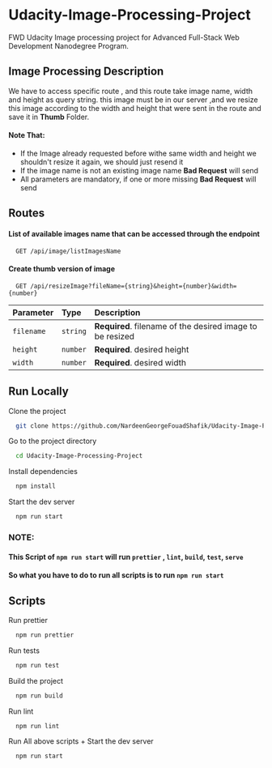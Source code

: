 # Udacity-Image-Processing-Project

FWD Udacity Image processing project for Advanced Full-Stack Web Development Nanodegree Program.

## Image Processing Description

We have to access specific route , and this route take image name, width and height as query string.
this image must be in our server ,and we resize this image according to the width and height that were sent
in the route and save it in <b>Thumb</b> Folder.

#### Note That: 
<ul>
<li>If the Image already requested before withe same width and height we shouldn't resize it again, we should just resend it </li>
<li>If the image name is not an existing image name <b>Bad Request</b> will send</li>
<li>All parameters are mandatory, if one or more missing <b>Bad Request</b> will send</li>
</ul>


## Routes

#### List of available images name that can be accessed through the endpoint

```http
  GET /api/image/listImagesName
```

#### Create thumb version of image

```http
  GET /api/resizeImage?fileName={string}&height={number}&width={number}
```

| Parameter  | Type     | Description                                               |
| :--------- | :------- | :-------------------------------------------------------- |
| `filename` | `string` | **Required**. filename of the desired image to be resized |
| `height`   | `number` | **Required**. desired height                              |
| `width`    | `number` | **Required**. desired width                               |


## Run Locally

Clone the project

```bash
  git clone https://github.com/NardeenGeorgeFouadShafik/Udacity-Image-Processing-Project.git
```

Go to the project directory

```bash
  cd Udacity-Image-Processing-Project
```

Install dependencies

```bash
  npm install
```

Start the dev server

```bash
  npm run start
```

### NOTE:
#### This Script of `npm run start` will run `prettier` , `lint`, `build`, `test`, `serve`
#### So what you have to do to run all scripts is to run `npm run start`


## Scripts

Run prettier

```bash
  npm run prettier
```

Run tests

```bash
  npm run test
```

Build the project

```bash
  npm run build
```

Run lint

```bash
  npm run lint
```

Run All above scripts + Start the dev server

```bash
  npm run start
```